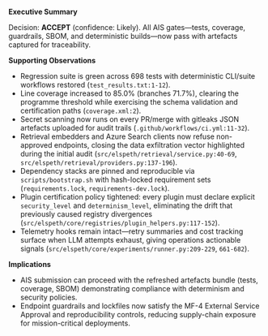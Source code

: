**Executive Summary**

Decision: **ACCEPT** (confidence: Likely). All AIS gates—tests, coverage, guardrails, SBOM, and deterministic builds—now pass with artefacts captured for traceability.

**Supporting Observations**
- Regression suite is green across 698 tests with deterministic CLI/suite workflows restored (`test_results.txt:1-12`).
- Line coverage increased to 85.0% (branches 71.7%), clearing the programme threshold while exercising the schema validation and certification paths (`coverage.xml:2`).
- Secret scanning now runs on every PR/merge with gitleaks JSON artefacts uploaded for audit trails (`.github/workflows/ci.yml:11-32`).
- Retrieval embedders and Azure Search clients now refuse non-approved endpoints, closing the data exfiltration vector highlighted during the initial audit (`src/elspeth/retrieval/service.py:40-69`, `src/elspeth/retrieval/providers.py:137-196`).
- Dependency stacks are pinned and reproducible via `scripts/bootstrap.sh` with hash-locked requirement sets (`requirements.lock`, `requirements-dev.lock`).
- Plugin certification policy tightened: every plugin must declare explicit `security_level` and `determinism_level`, eliminating the drift that previously caused registry divergences (`src/elspeth/core/registries/plugin_helpers.py:117-152`).
- Telemetry hooks remain intact—retry summaries and cost tracking surface when LLM attempts exhaust, giving operations actionable signals (`src/elspeth/core/experiments/runner.py:209-229`, `661-682`).

**Implications**
- AIS submission can proceed with the refreshed artefacts bundle (tests, coverage, SBOM) demonstrating compliance with determinism and security policies.
- Endpoint guardrails and lockfiles now satisfy the MF-4 External Service Approval and reproducibility controls, reducing supply-chain exposure for mission-critical deployments.
